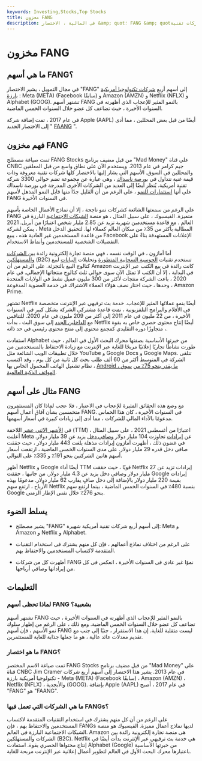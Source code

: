 ```yaml
---
keywords: Investing,Stocks,Top Stocks
title: مخزون FANG
description: في المالية ، الاختصار &amp; quot؛ FANG &amp; quot؛ يشير إلى أسهم أربع شركات تقنية: Facebook (FB) و Amazon (AMZN) و Netflix (NFLX) و Google (GOOG).
---
```


# مخزون FANG
## ما هي أسهم FANG؟

في مجال التمويل ، يشير الاختصار "FANG" إلى أسهم أربع [شركات تكنولوجيا أمريكية بارزة](/technology_sector) : Meta (META) (Facebook سابقًا) و Amazon (AMZN) و Netflix (NFLX) و Alphabet (GOOG). تشتهر أسهم FANG بالنمو المثير للإعجاب الذي أظهرته في السنوات الأخيرة ، حيث تضاعف كل عضو خلال السنوات الخمس الماضية.

في عام 2017 ، تمت إضافة شركة Apple (AAPL) أيضًا من قبل بعض المحللين ، مما أدى إلى الاختصار الجديد " [FAANG](/faang-stocks) ".

## فهم مخزون FANG

تمت صياغة مصطلح FANG Stocks من قبل مضيف برنامج "Mad Money" على قناة CNBC جيم كرامر في عام 2013. ويستخدم الآن على نطاق واسع من قبل المعلقين والمحللين في السوق. الأسهم التي يشار إليها بالاختصار كلها شركات تقنية معروفة وذات قيمة غنية تتداول في [بورصة ناسداك](/nasdaq) ، وهي عبارة عن مجموعة تضم حوالي 3300 شركة تقنية أمريكية. يُنظر أيضًا إلى العديد من الشركات الأخرى المدرجة في بورصة ناسداك على أنها [استثمارات للنمو](/growthinvesting) ، على الرغم من أن القليل جدًا منها قابل النمو المذهل لأسهم FANG في السنوات الأخيرة.

على الرغم من سمعتها الشائعة كشركات نمو ناجحة ، إلا أن نماذج الأعمال الخاصة بأسهم FANG متميزة. الفيسبوك ، على سبيل المثال ، هو منصة [الشبكات الاجتماعية](/social-networking) البارزة في العالم . مع قاعدة مستخدمين شهرية تزيد عن 2.85 مليار شخص اعتبارًا من أبريل. 2021 ، يمكن لشركة Meta المطالبة بأكثر من 35٪ من سكان العالم كعملاء لها. لتحقيق الدخل من قاعدة المستخدمين غير العادية هذه ، يبيع Facebook الإعلانات المستهدفة بناءً على التفضيلات الشخصية للمستخدمين وأنماط الاستخدام.

أما أمازون ، في الوقت نفسه ، فهي منصة تجارة إلكترونية رائدة [بين الشركات والمستهلكين](/btoc) (B2C) تستخدم تقنيات [الحوسبة السحابية المتطورة](/cloud-computing) وتحليلات [البيانات](/data-analytics) لبيع كتالوج البيع بالتجزئة. على الرغم من أن Amazon كانت رائدة في بيع الكتب عبر الإنترنت في البداية ، إلا أن الكتب لا تمثل الآن سوى حوالي ثلث كتالوج منتجاتها الإجمالي. في عام 2020 ، باعت الشركة منتجات لأكثر من 300 مليون عميل نشط في الولايات المتحدة وحدها ، حيث اختار نصف هؤلاء العملاء الاشتراك في خدمة العضوية المدفوعة ، Amazon Prime.

تشتهر Netflix أيضًا بنمو عملائها المثير للإعجاب. خدمة بث ترفيهي عبر الإنترنت متخصصة في الأفلام والبرامج التلفزيونية ، نمت قاعدة مشتركي الشركة بشكل كبير في السنوات الأخيرة ، من 22 مليون في عام 2011 إلى أكثر من 209 مليون في عام 2020. للتنافس مع [الداخلين الجدد](/barrierstoentry) إلى سوق البث ، بدأت Netflix أيضًا إنتاج محتوى حصري خاص به بقوة ، متجاوزًا دوره التقليدي كمجمع محتوى إلى منتج محتوى رئيسي في حد ذاته.

استفادت Alphabet من خبرتها الأساسية بصفتها محرك البحث الأول في العالم ، حيث طورت نشاطًا تجاريًا إعلانيًا مربحًا للغاية عبر الإنترنت مع زيادة الاحتفاظ بالمستخدمين من خلال تطبيقات الويب الشائعة مثل YouTube و Google Docs و Google Maps. تتلقى الشركة في المتوسط أكثر من 60 ألف طلب بحث كل ثانية من كل يوم ، وقد اكتسب نظام تشغيل الهاتف المحمول الخاص بها ، [Android ، ما يقدر بنحو 75٪ من](/android-operating-system) [سوق الهواتف الذكية العالمية](/smartphone).

## مثال على أسهم FANG

مع وضع هذه الحقائق المثيرة للإعجاب في الاعتبار ، فلا عجب لماذا كان المستثمرون متحمسين بشأن آفاق أعمال أسهم FANG. في السنوات الأخيرة ، كان هذا الحماس مدعومًا بالأداء المالي للشركات ، مما أدى إلى زيادات كبيرة في أسعار أسهمها.

في [الأشهر الاثني عشر](/ttm) اللاحقة (TTM) اعتبارًا من أغسطس 2021 ، على سبيل المثال ، أعلنت Meta عن [إيرادات](/revenue) تجاوزت 104 مليار دولار [وصافي دخل](/netincome) يزيد عن 39 مليار دولار. في غضون ذلك ، أظهرت أمازون إيرادات مذهلة بلغت 443 مليار دولار ، حيث حققت صافي دخل قدره 29 مليار دولار. على مدى السنوات الخمس الماضية ، ارتفعت أسعار أسهم هاتين الشركتين بنحو 191٪ و 335٪ على التوالي.

أظهر Netflix و Google أيضًا أداء TTM قويًا ، حيث حققت Netflix إيرادات تزيد عن 27 مليار دولار وصافي دخل يزيد عن 4.3 مليار دولار. من جانبها ، حققت Google إيرادات بقيمة 220 مليار دولار بالإضافة إلى دخل صافٍ يقارب 62 مليار دولار. مدعومًا بهذه الأرباح ، ارتفع سهم Netflix بنسبة 480٪ في السنوات الخمس الماضية ، بينما ارتفع سهم Google بنحو 276٪ خلال نفس الإطار الزمني.

## يسلط الضوء

- يشير مصطلح "FANG" إلى أسهم أربع شركات تقنية أمريكية شهيرة: Meta و Amazon و Netflix و Alphabet.

- على الرغم من اختلاف نماذج أعمالهم ، فإن كل منهم يشترك في استخدام التقنيات المتقدمة لاكتساب المستخدمين والاحتفاظ بهم.

- أظهرت كل من شركات FANG نموًا غير عادي في السنوات الأخيرة ، انعكس في كل من إيراداتها وصافي أرباحها.

## التعليمات

### لماذا تحظى أسهم FANG بشعبية؟

تشتهر أسهم FANG بالنمو المثير للإعجاب الذي أظهرته في السنوات الأخيرة ، حيث تضاعف كل عضو خلال السنوات الخمس الماضية. ومع ذلك ، على الرغم من إظهار سلوك نمو الأسهم ، فإن أسهم FANG ليست متقلبة للغاية. إن هذا الاستقرار ، جنبًا إلى جنب مع تقديم معدلات عائد عالية ، هو ما جعلها جذابة للغاية للمستثمرين.

### ما هو اختصار FANG؟

تمت صياغة الاسم المختصر FANG Stocks من قبل مضيف برنامج "Mad Money" على قناة CNBC Jim Cramer في عام 2013. يشير هذا الاختصار إلى أسهم أربع شركات تكنولوجيا أمريكية بارزة - Meta (META) (Facebook سابقًا) ، Amazon (AMZN) ، Netflix (NFLX) ، والأبجدية (GOOG). بإضافة Apple (AAPL) في عام 2017 ، أصبح "FANG" هو "FAANG".

### ما هي الشركات التي تعمل فيها FANGs؟

على الرغم من أن كل منهم يشترك في استخدام التقنيات المتقدمة لاكتساب المستخدمين والاحتفاظ بهم ، فإن FANGs لديها نماذج أعمال مميزة. الفيسبوك هو منصة الشبكات الاجتماعية البارزة في العالم. Amazon هي منصة تجارة إلكترونية رائدة بين الشركات والمستهلكين (B2C). Netflix هي خدمة بث ترفيهي عبر الإنترنت بدأت أيضًا في إنتاج محتواها الحصري بقوة. استفادت Alphabet (Google) من خبرتها الأساسية باعتبارها محرك البحث الأول في العالم لتطوير أعمال إعلانية عبر الإنترنت مربحة للغاية.

